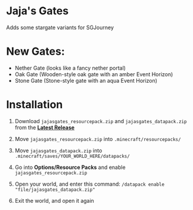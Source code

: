 # Jaja's Gates
 Adds some stargate variants for SGJourney

# New Gates:
- Nether Gate (looks like a fancy nether portal)
- Oak Gate (Wooden-style oak gate with an amber Event Horizon)
- Stone Gate (Stone-style gate with an aqua Event Horizon)

# Installation
1. Download `jajasgates_resourcepack.zip` and `jajasgates_datapack.zip` from the [**Latest Release**](https://github.com/JajaSteele/jajas-gates/releases/latest)

2. Move `jajasgates_resourcepack.zip` into `.minecraft/resourcepacks/`
3. Move `jajasgates_datapack.zip` into `.minecraft/saves/YOUR_WORLD_HERE/datapacks/`

4. Go into **Options/Resource Packs** and enable `jajasgates_resourcepack.zip`

5. Open your world, and enter this command: `/datapack enable "file/jajasgates_datapack.zip"`
6. Exit the world, and open it again
